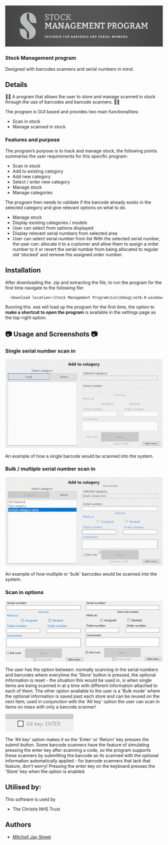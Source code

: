 
![Logo](https://github.com/MitchStreet/Stock-Management-Program/blob/main/readme_title.png?raw=true)


### Stock Management program
Designed with barcodes scanners and serial numbers in mind.


## Details

👨‍💻 A program that allows the user to store and manage scanned in stock through the use of barcodes and barcode scanners. 👨‍💻

The program is GUI based and provides two main functionalities: 
- Scan in stock
- Manage scanned in stock

### Features and purpose
The program’s purpose is to track and manage stock, the following points summarise the user requirements for this specific program:
-   Scan in stock
-	Add to existing category
-	Add new category
-	Select / enter new category
- Manage stock
- Manage categories

The program then needs to validate if the barcode already exists in the selected category and give relevant options on what to do.

-   Manage stock
-	Display existing categories / models
-	User can select from options displayed
-	Display relevant serial numbers from selected area
-	User can select serial number from list
With the selected serial number, the user can: allocate it to a customer and allow them to assign a order number to it or revert the serial number from being allocated to regular old ‘stocked’ and remove the assigned order number.


## Installation

After downloading the .zip and extracting the file, to run the program for the first time navigate to the following file:

```bash
  <Download location>\Stock Management Program\bin\Debug\net6.0-windows\Stock Management Program.exe
```

Running this .exe will load up the program for the first time, the option to **make a shortcut to open the program** is available in the settings page as the top-right option.

## 📷 Usage and Screenshots 📷

### Single serial number scan in
![Single scan in](https://github.com/MitchStreet/Stock-Management-Program/blob/main/Single%20barcode%20scan%20in.gif?raw=true)

An example of how a single barcode would be scanned into the system.

### Bulk / multiple serial number scan in
![Bulk scan in](https://github.com/MitchStreet/Stock-Management-Program/blob/main/Bulk%20barcode%20scan%20in.gif?raw=true)

An example of how multiple or 'bulk' barcodes would be scanned into the system.

### Scan in options
![Scan in options](https://github.com/MitchStreet/Stock-Management-Program/blob/main/scan%20in%20serial%20num%20options.png?raw=true)

The user has the option between: normally scanning in the serial numbers and barcodes where everytime the 'Store' button is pressed, the optional information is reset - the situation this would be used in, is when single items are being scanned in at a time with different information attached to each of them. The other option available to the user is a 'Bulk mode' where the optional information is saved past each store and can be reused on the next item; used in conjunction with the 'Alt key' option the user can scan in items on mass with only a barcode scanner!

![Scan in alt key](https://github.com/MitchStreet/Stock-Management-Program/blob/main/scan%20in%20alt%20key.png?raw=true)

The 'Alt key' option makes it so the 'Enter' or 'Return' key presses the submit button. Some barcode scanners have the feature of simulating pressing the enter key after scanning a code, so the program supports these scanners by submitting the barcode as its scanned with the optional information automatically applied - for barcode scanners that lack that feature, don't worry! Pressing the enter key on the keyboard presses the 'Store' key when the option is enabled.


## Utilised by:

This software is used by

- The Christie NHS Trust



## Authors

- [Mitchell Jay Street](https://www.github.com/MitchStreet)

